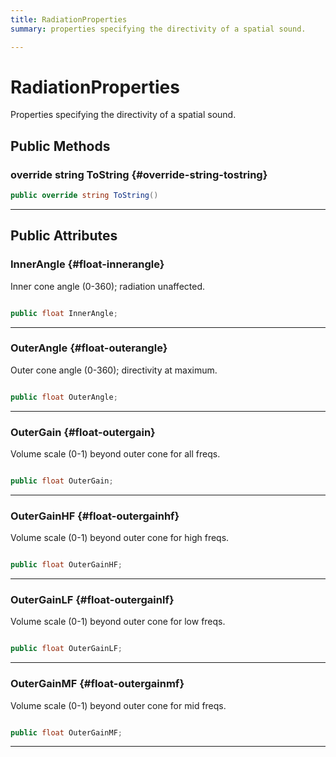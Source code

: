 ```yaml
---
title: RadiationProperties
summary: properties specifying the directivity of a spatial sound. 

---
```


# RadiationProperties




Properties specifying the directivity of a spatial sound.   





## Public Methods

### override string ToString {#override-string-tostring}

```csharp
public override string ToString()
```






-----------

## Public Attributes

### InnerAngle {#float-innerangle}

Inner cone angle (0-360); radiation unaffected. 

```csharp

public float InnerAngle;

```






-----------

### OuterAngle {#float-outerangle}

Outer cone angle (0-360); directivity at maximum. 

```csharp

public float OuterAngle;

```






-----------

### OuterGain {#float-outergain}

Volume scale (0-1) beyond outer cone for all freqs. 

```csharp

public float OuterGain;

```






-----------

### OuterGainHF {#float-outergainhf}

Volume scale (0-1) beyond outer cone for high freqs. 

```csharp

public float OuterGainHF;

```






-----------

### OuterGainLF {#float-outergainlf}

Volume scale (0-1) beyond outer cone for low freqs. 

```csharp

public float OuterGainLF;

```






-----------

### OuterGainMF {#float-outergainmf}

Volume scale (0-1) beyond outer cone for mid freqs. 

```csharp

public float OuterGainMF;

```






-----------


